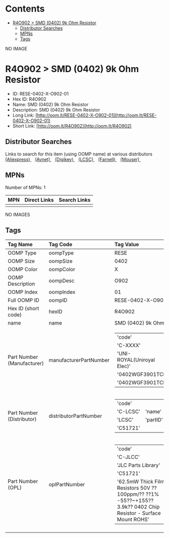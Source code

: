 



Contents
========

* [R4O902 > SMD (0402) 9k Ohm Resistor](#r4o902--smd-0402-9k-ohm-resistor)
	* [Distributor Searches](#distributor-searches)
	* [MPNs](#mpns)
	* [Tags](#tags)
  
NO IMAGE  
# R4O902 > SMD (0402) 9k Ohm Resistor

- ID: RESE-0402-X-O902-01
- Hex ID: R4O902
- Name: SMD (0402) 9k Ohm Resistor
- Description: SMD (0402) 9k Ohm Resistor
- Long Link: [http://oom.lt/RESE-0402-X-O902-01](http://oom.lt/RESE-0402-X-O902-01)
- Short Link: [http://oom.lt/R4O902](http://oom.lt/R4O902)

## Distributor Searches
  
Links to search for this item (using OOMP name) at various distributors  
[(Aliexpress) ](https://www.aliexpress.com/wholesale?SearchText=1117SMD+0402+9k+Ohm+Resistor)&nbsp;&nbsp;&nbsp;[(Avnet) ](https://www.avnet.com/shop/us/search/SMD+0402+9k+Ohm+Resistor)&nbsp;&nbsp;&nbsp;[(Digikey) ](https://www.digikey.co.uk/en/products/result?s=SMD+0402+9k+Ohm+Resistor)&nbsp;&nbsp;&nbsp;[(LCSC) ](https://www.lcsc.com/search?q=SMD+0402+9k+Ohm+Resistor)&nbsp;&nbsp;&nbsp;[(Farnell) ](https://uk.farnell.com/search?st=SMD+0402+9k+Ohm+Resistor)&nbsp;&nbsp;&nbsp;[(Mouser) ](https://www.mouser.com/c/?q=SMD+0402+9k+Ohm+Resistor)&nbsp;&nbsp;&nbsp;
## MPNs
  
Number of MPNs: 1  

|MPN|Direct Links|Search Links|
| :--- | :--- | :--- |
||||
  
NO IMAGES  
## Tags
  

|Tag Name|Tag Code|Tag Value|
| :--- | :--- | :--- |
|OOMP Type|oompType|RESE|
|OOMP Size|oompSize|0402|
|OOMP Color|oompColor|X|
|OOMP Description|oompDesc|O902|
|OOMP Index|oompIndex|01|
|Full OOMP ID|oompID|RESE-0402-X-O902-01|
|Hex ID (short code)|hexID|R4O902|
|name|name|SMD (0402) 9k Ohm Resistor|
|Part Number (Manufacturer)|manufacturerPartNumber|<table><tr><td>'code'</td></tr><tr><td> 'C-XXXX'</td><td> 'name'</td></tr><tr><td> 'UNI-ROYAL(Uniroyal Elec)'</td><td> 'partID'</td></tr><tr><td> '0402WGF3901TCE'</td><td> 'partName'</td></tr><tr><td> '0402WGF3901TCE'</td></tr></table>|
|Part Number (Distributor)|distributorPartNumber|<table><tr><td>'code'</td></tr><tr><td> 'C-LCSC'</td><td> 'name'</td></tr><tr><td> 'LCSC'</td><td> 'partID'</td></tr><tr><td> 'C51721'</td></tr></table>|
|Part Number (OPL)|oplPartNumber|<table><tr><td>'code'</td></tr><tr><td> 'C-JLCC'</td><td> 'name'</td></tr><tr><td> 'JLC Parts Library'</td><td> 'partID'</td></tr><tr><td> 'C51721'</td><td> 'partName'</td></tr><tr><td> '62.5mW Thick Film Resistors 50V ??100ppm/?? ??1% -55??~+155?? 3.9k?? 0402  Chip Resistor - Surface Mount ROHS'</td></tr></table>|
||||
